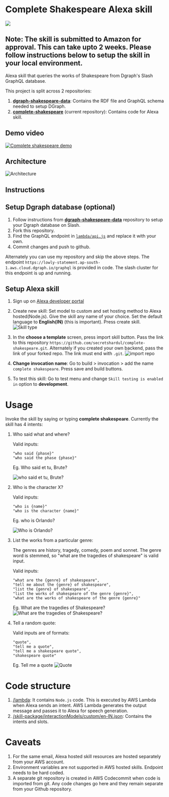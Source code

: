 # Complete Shakespeare Alexa skill
![](https://media-fastly.hackerearth.com/media/hackathon/slash-sprint/images/7af8fd52f7-cover_image_1.png)

## Note: The skill is submitted to Amazon for approval. This can take upto 2 weeks. Please follow instructions below to setup the skill in your local environment.


Alexa skill that queries the works of Shakespeare from Dgraph's Slash GraphQL database.

This project is split across 2 repositories:
1. [**dgraph-shakespeare-data**](https://github.com/secretshardul/dgraph-shakespeare-data): Contains the RDF file and GraphQL schema needed to setup DGraph.
2. [**complete-shakespeare**](https://github.com/secretshardul/complete-shakespeare) (current repository): Contains code for Alexa skill.

## Demo video
[![Complete shakespeare demo](images/thumbnail-yt.png)](https://youtu.be/CpnAH6ymal8)


## Architecture
![Architecture](https://lucid.app/publicSegments/view/22f57178-d91d-42ed-9755-eb46218710c5/image.png)

## Instructions
## Setup Dgraph database (optional)
1. Follow instructions from [**dgraph-shakespeare-data**](https://github.com/secretshardul/dgraph-shakespeare-data) repository to setup your Dgraph database on Slash.
2. Fork this repository.
3. Find the GraphQL endpoint in [`lambda/api.js`](lambda/api.js) and replace it with your own.
4. Commit changes and  push to github.

Alternately you can use my repository and skip the above steps. The endpoint `https://lowly-statement.ap-south-1.aws.cloud.dgraph.io/graphql` is provided in code. The slash cluster for this endpoint is up and running.

## Setup Alexa skill
1. Sign up on [Alexa developer portal](https://developer.amazon.com/en-IN/alexa/alexa-skills-kit)
2. Create new skill: Set model to custom and set hosting method to Alexa hosted(Node.js). Give the skill any name of your choice. Set the default language to **English(IN)** (this is important). Press create skill.
![Skill type](images/1.skill-type.png)
3. In the **choose a template** screen, press import skill button. Pass the link to this repository `https://github.com/secretshardul/complete-shakespeare.git`. Alternately if you created your own backend, pass the link of your forked repo. The link must end with `.git`.
![import repo](images/2.import-skill.png)

4. **Change invocation name**: Go to build > invocation > add the name `complete shakespeare`. Press save and build buttons.
5. To test this skill: Go to test menu and change `Skill testing is enabled in` option to **development**.

# Usage
Invoke the skill by saying or typing **complete shakespeare**. Currently the skill has 4 intents:
1. Who said what and where?

    Valid inputs:
    ```
    "who said {phase}"
    "who said the phase {phase}"
    ```

    Eg. Who said et tu, Brute?

    ![who said et tu, Brute?](images/3.who-said-et-tu-brute.png)

2. Who is the character X?

    Valid inputs:
    ```
    "who is {name}"
    "who is the character {name}"
    ```

    Eg. who is Orlando?

    ![Who is Orlando?](images/4.who-is-orlando.png)

3. List the works from a particular genre:

    The genres are history, tragedy, comedy, poem and sonnet. The genre word is stemmed, so "what are the tragedies of shakespeare" is valid input.

    Valid inputs:
    ```
    "what are the {genre} of shakespeare",
    "tell me about the {genre} of shakespeare",
    "list the {genre} of shakespeare",
    "list the works of shakespeare of the genre {genre}",
    "what are the works of shakespeare of the genre {genre}"
    ```

    Eg. What are the tragedies of Shakespeare?
    ![What are the tragedies of Shakespeare?](images/5.what-are-tragedies.png)

4. Tell a random quote:

    Valid inputs are of formats:
    ```
    "quote",
    "tell me a quote",
    "tell me a shakespeare quote",
    "shakespeare quote"
    ```

    Eg. Tell me a quote
    ![Quote](images/6.quote.png)

# Code structure
1. [/lambda](/lambda): It contains `Node.js` code. This is executed by AWS Lambda when Alexa sends an intent. AWS Lambda generates the output message and passes it to Alexa for speech generation.
2. [/skill-package/interactionModels/custom/en-IN.json](/skill-package/interactionModels/custom/en-IN.json): Contains the intents and slots.

# Caveats
1. For the same email, Alexa hosted skill resources are hosted separately from your AWS account.
2. Environment variables are not supported in AWS hosted skills. Endpoint needs to be hard coded.
3. A separate git repository is created in AWS Codecommit when code is imported from git. Any code changes go here and they remain separate from your Github repository.